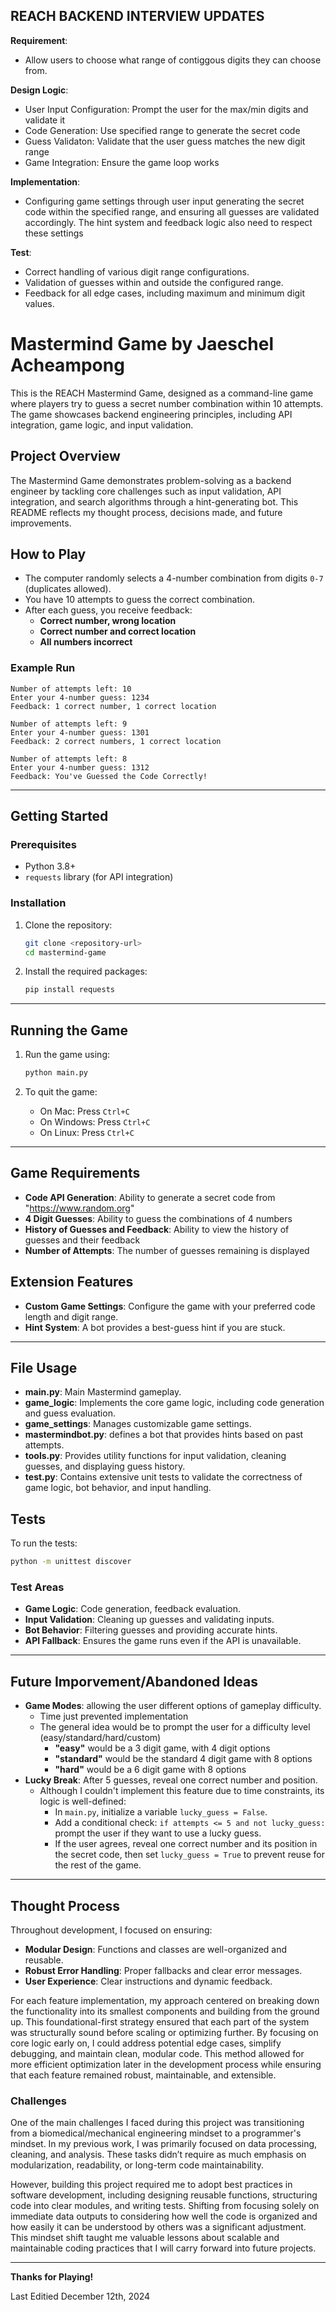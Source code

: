 ## REACH BACKEND INTERVIEW UPDATES

**Requirement**: 
   - Allow users to choose what range of contiggous digits they can choose from.

**Design Logic**:
   -  User Input Configuration: Prompt the user for the max/min digits and validate it
   -  Code Generation: Use specified range to generate the secret code
   -  Guess Validaton: Validate that the user guess matches the new digit range
   -  Game Integration: Ensure the game loop works

**Implementation**: 
   - Configuring game settings through user input generating the secret code within the specified range, and ensuring all guesses are validated accordingly. The hint system and feedback logic also need to respect these settings

**Test**:
   - Correct handling of various digit range configurations.
   - Validation of guesses within and outside the configured range.
   - Feedback for all edge cases, including maximum and minimum digit values.


# Mastermind Game by Jaeschel Acheampong

This is the REACH Mastermind Game, designed as a command-line game where players try to guess a secret number combination within 10 attempts. The game showcases backend engineering principles, including API integration, game logic, and input validation.

## Project Overview
The Mastermind Game demonstrates problem-solving as a backend engineer by tackling core challenges such as input validation, API integration, and search algorithms through a hint-generating bot. This README reflects my thought process, decisions made, and future improvements.

## How to Play
- The computer randomly selects a 4-number combination from digits `0-7` (duplicates allowed).
- You have 10 attempts to guess the correct combination.
- After each guess, you receive feedback:
  - **Correct number, wrong location**
  - **Correct number and correct location**
  - **All numbers incorrect**

### Example Run
```
Number of attempts left: 10
Enter your 4-number guess: 1234
Feedback: 1 correct number, 1 correct location

Number of attempts left: 9
Enter your 4-number guess: 1301
Feedback: 2 correct numbers, 1 correct location

Number of attempts left: 8
Enter your 4-number guess: 1312
Feedback: You've Guessed the Code Correctly!
```

---

## Getting Started

### Prerequisites
- Python 3.8+
- `requests` library (for API integration)

### Installation
1. Clone the repository:
   ```bash
   git clone <repository-url>
   cd mastermind-game
   ```

2. Install the required packages:
   ```bash
   pip install requests
   ```

---

## Running the Game
1. Run the game using:
   ```bash
   python main.py
   ```

2. To quit the game:
   - On Mac: Press `Ctrl+C`
   - On Windows: Press `Ctrl+C`
   - On Linux: Press `Ctrl+C`

---
## Game Requirements
- **Code API Generation**: Ability to generate a secret code from "https://www.random.org"
- **4 Digit Guesses**: Ability to guess the combinations of 4 numbers
- **History of Guesses and Feedback**: Ability to view the history of guesses and their feedback 
- **Number of Attempts**: The number of guesses remaining is displayed

## Extension Features
- **Custom Game Settings**: Configure the game with your preferred code length and digit range.
- **Hint System**: A bot provides a best-guess hint if you are stuck.

---

## File Usage
- **main.py**: Main Mastermind gameplay.
- **game_logic**: Implements the core game logic, including code generation and guess evaluation.
- **game_settings**: Manages customizable game settings.
- **mastermindbot.py**: defines a bot that provides hints based on past attempts.
- **tools.py**: Provides utility functions for input validation, cleaning guesses, and displaying guess history.
- **test.py**: Contains extensive unit tests to validate the correctness of game logic, bot behavior, and input handling.

## Tests
To run the tests:
```bash
python -m unittest discover
```
### Test Areas
- **Game Logic**: Code generation, feedback evaluation.
- **Input Validation**: Cleaning up guesses and validating inputs.
- **Bot Behavior**: Filtering guesses and providing accurate hints.
- **API Fallback**: Ensures the game runs even if the API is unavailable.

---

## Future Imporvement/Abandoned Ideas

- **Game Modes**: allowing the user different options of gameplay difficulty.
    - Time just prevented implementation
    - The general idea would be to prompt the user for a difficulty level (easy/standard/hard/custom)
       - **"easy"** would be a 3 digit game, with 4 digit options
       - **"standard"** would be the standard 4 digit game with 8 options
       - **"hard"** would be a 6 digit game with 8 options
- **Lucky Break**: After 5 guesses, reveal one correct number and position.
    - Although I couldn't implement this feature due to time constraints, its logic is well-defined:
        - In `main.py`, initialize a variable `lucky_guess = False`.
        - Add a conditional check: `if attempts <= 5 and not lucky_guess:` prompt the user if they want to use a lucky guess.
        - If the user agrees, reveal one correct number and its position in the secret code, then set `lucky_guess = True` to prevent reuse for the rest of the game.


---

## Thought Process
Throughout development, I focused on ensuring:
- **Modular Design**: Functions and classes are well-organized and reusable.
- **Robust Error Handling**: Proper fallbacks and clear error messages.
- **User Experience**: Clear instructions and dynamic feedback.

For each feature implementation, my approach centered on breaking down the functionality into its smallest components and building from the ground up. This foundational-first strategy ensured that each part of the system was structurally sound before scaling or optimizing further. By focusing on core logic early on, I could address potential edge cases, simplify debugging, and maintain clean, modular code. This method allowed for more efficient optimization later in the development process while ensuring that each feature remained robust, maintainable, and extensible.

### Challenges
One of the main challenges I faced during this project was transitioning from a biomedical/mechanical engineering mindset to a programmer's mindset. In my previous work, I was primarily focused on data processing, cleaning, and analysis. These tasks didn’t require as much emphasis on modularization, readability, or long-term code maintainability.

However, building this project required me to adopt best practices in software development, including designing reusable functions, structuring code into clear modules, and writing tests. Shifting from focusing solely on immediate data outputs to considering how well the code is organized and how easily it can be understood by others was a significant adjustment. This mindset shift taught me valuable lessons about scalable and maintainable coding practices that I will carry forward into future projects.

---

**Thanks for Playing!**

Last Editied December 12th, 2024